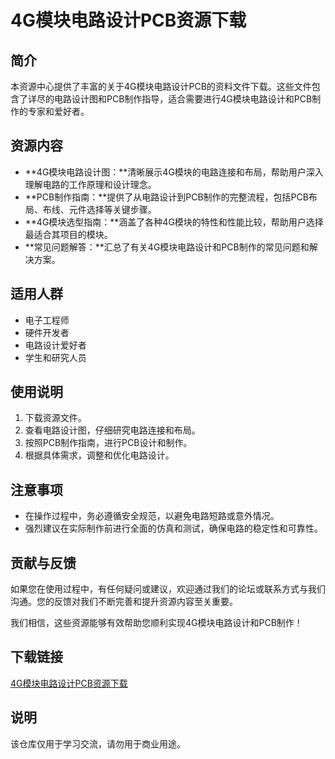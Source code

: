 # 4G模块电路设计PCB资源下载

## 简介

本资源中心提供了丰富的关于4G模块电路设计PCB的资料文件下载。这些文件包含了详尽的电路设计图和PCB制作指导，适合需要进行4G模块电路设计和PCB制作的专家和爱好者。

## 资源内容

- **4G模块电路设计图：**清晰展示4G模块的电路连接和布局，帮助用户深入理解电路的工作原理和设计理念。
- **PCB制作指南：**提供了从电路设计到PCB制作的完整流程，包括PCB布局、布线、元件选择等关键步骤。
- **4G模块选型指南：**涵盖了各种4G模块的特性和性能比较，帮助用户选择最适合其项目的模块。
- **常见问题解答：**汇总了有关4G模块电路设计和PCB制作的常见问题和解决方案。

## 适用人群

- 电子工程师
- 硬件开发者
- 电路设计爱好者
- 学生和研究人员

## 使用说明

1. 下载资源文件。
2. 查看电路设计图，仔细研究电路连接和布局。
3. 按照PCB制作指南，进行PCB设计和制作。
4. 根据具体需求，调整和优化电路设计。

## 注意事项

- 在操作过程中，务必遵循安全规范，以避免电路短路或意外情况。
- 强烈建议在实际制作前进行全面的仿真和测试，确保电路的稳定性和可靠性。

## 贡献与反馈

如果您在使用过程中，有任何疑问或建议，欢迎通过我们的论坛或联系方式与我们沟通。您的反馈对我们不断完善和提升资源内容至关重要。

我们相信，这些资源能够有效帮助您顺利实现4G模块电路设计和PCB制作！

## 下载链接
[4G模块电路设计PCB资源下载](https://pan.quark.cn/s/c5acd3b5eb37)

## 说明

该仓库仅用于学习交流，请勿用于商业用途。
